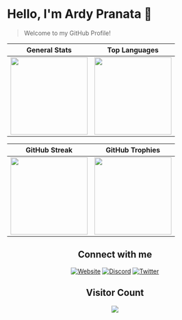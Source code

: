 # Hello, I'm Ardy Pranata 👋

> Welcome to my GitHub Profile!

<div align="center">

| General Stats | Top Languages |
|:-------------:|:-------------:|
| <img height="180em" src="https://github-stats.ardy.lol/api?username=ardynatz&show_icons=true&theme=graywhite&show=discussions_answered&rank_icon=github&include_all_commits=true&hide_border=true" /> | <img height="180em" src="https://github-stats.ardy.lol/api/top-langs/?username=ardynatz&hide=html,scss,css&langs_count=8&layout=compact&theme=graywhite&hide_border=true"/> |

| GitHub Streak | GitHub Trophies |
|:-------------:|:---------------:|
| <img height="180em" src="https://github-streak-stats.ardy.lol/?user=ardynatz&theme=graywhite&hide_border=true" /> | <img height="180em" src="https://github-profile-trophy.vercel.app/?username=ardynatz&theme=graywhite&no-frame=true&title=Stars,Followers,Commits&column=3&margin-w=15&margin-h=15" /> |

## Connect with me
[![Website](https://img.shields.io/badge/Website-1DA1F2?style=for-the-badge&logoColor=white)](https://its.ardy.lol)
[![Discord](https://img.shields.io/badge/Discord-1DA1F2?style=for-the-badge&logo=discord&logoColor=white)](https://discord.com/users/627543656878047275)
[![Twitter](https://img.shields.io/badge/Twitter-1DA1F2?style=for-the-badge&logo=x&logoColor=white)](https://twitter.com/ardynatz)

## Visitor Count

<img src="https://profile-counter.glitch.me/_ardynatz/count.svg" />

</div>
